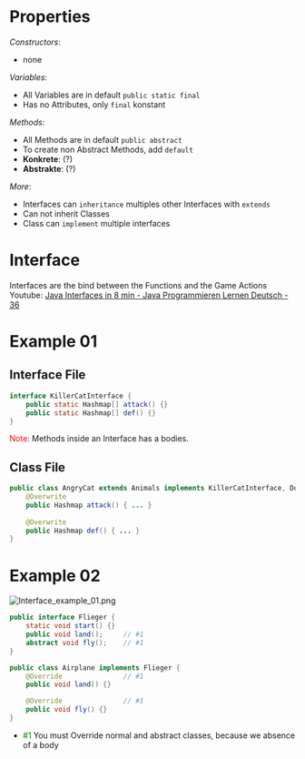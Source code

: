 
# Properties
*Constructors*:
- none

*Variables*:
- All Variables are in default `public static final`
- Has no Attributes, only `final` konstant

*Methods*:
- All Methods are in default  `public abstract`
- To create non Abstract Methods, add `default`
- **Konkrete**: (?)
- **Abstrakte**: (?)

*More*:
+ Interfaces can `inheritance` multiples other Interfaces with `extends`
+ Can not inherit Classes
+ Class can `implement` multiple interfaces



# Interface
Interfaces are the bind between the Functions and the Game Actions<br>
Youtube: [Java Interfaces in 8 min - Java Programmieren Lernen Deutsch - 36](https://www.youtube.com/watch?v=GcqQDuFUqg8)



# Example 01
## Interface File
```java
interface KillerCatInterface {
    public static Hashmap[] attack() {}
    public static Hashmap[] def() {}
}
```
<span style="color:red">Note:</span>
Methods inside an Interface has a bodies.


## Class File
```java
public class AngryCat extends Animals implements KillerCatInterface, DogInterface {
    @Overwrite
    public Hashmap attack() { ... }
	
    @Overwrite
    public Hashmap def() { ... }
}
```

# Example 02
![Interface_example_01.png](Interface_example_01.png)

```java
public interface Flieger {
    static void start() {}
    public void land();     // #1
    abstract void fly();    // #1
}
```

```java
public class Airplane implements Flieger {
    @Override               // #1
    public void land() {}

    @Override               // #1
    public void fly() {}
}
```
- <span style="color:green">#1</span>
You must Override normal and abstract classes, because we absence of a body
